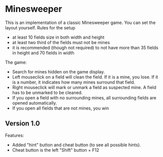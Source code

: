 # Minesweeper

This is an implementation of a classic Minesweeper game.
You can set the layout yourself.
Rules for the setup
- at least 10 fields size in both width and height
- at least two third of the fields must not be mines
- it is recommended (though not required) to not have more than 35 fields in height and 70 fields in width

The game:
- Search for mines hidden on the game display.
- Left mouseclick on a field will clean the field. If it is a mine, you lose. If it is a number, it indicates how many mines surround that field.
- Right mouseclick will mark or unmark a field as suspected mine. A field has to be unmarked to be cleaned.
- If you open a field with no surrounding mines, all surrounding fields are opened automatically.
- If you open all fields that are not mines, you win

## Version 1.0
Features:
- Added "hint" button and cheat button (to see all possible hints).
- Cheat button is the left "Shift" button + F12
